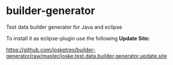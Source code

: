builder-generator
=================
Test data builder generator for Java and eclipse

To install it as eclipse-plugin use the following **Update Site:**

https://github.com/josketres/builder-generator/raw/master/joske.test.data.builder.generator.update.site
